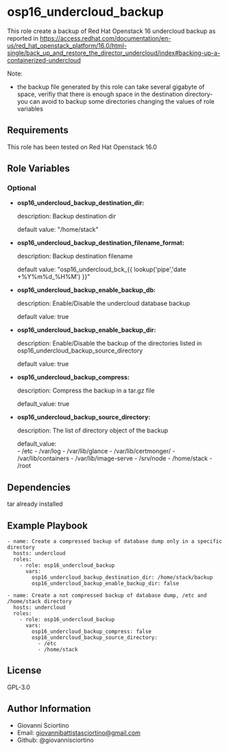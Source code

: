 osp16_undercloud_backup
=========

This role create a backup of Red Hat Openstack 16 undercloud backup as reported in https://access.redhat.com/documentation/en-us/red_hat_openstack_platform/16.0/html-single/back_up_and_restore_the_director_undercloud/index#backing-up-a-containerized-undercloud

Note: 
- the backup file generated by this role can take several gigabyte of space, verifiy that there is enough space in the destination directory- you can avoid to backup some directories changing the values of role variables

Requirements
------------

This role has been tested on Red Hat Openstack 16.0

Role Variables
--------------

### Optional
- **osp16_undercloud_backup_destination_dir:**

    description: Backup destination dir
    
    default value: "/home/stack"
- **osp16_undercloud_backup_destination_filename_format:**

    description: Backup destination filename

    default value: "osp16_undercloud_bck_{{ lookup('pipe','date +%Y%m%d_%H%M') }}"
- **osp16_undercloud_backup_enable_backup_db:** 

    description: Enable/Disable the undercloud database backup

    default value: true
- **osp16_undercloud_backup_enable_backup_dir:** 

    description: Enable/Disable the backup of the directories listed in osp16_undercloud_backup_source_directory 

    default value: true
- **osp16_undercloud_backup_compress:**

    description: Compress the backup in a tar.gz file

    default_value:  true
- **osp16_undercloud_backup_source_directory:**

    description: The list of directory object of the backup

    default_value:  
      - /etc
      - /var/log
      - /var/lib/glance
      - /var/lib/certmonger/
      - /var/lib/containers
      - /var/lib/image-serve
      - /srv/node
      - /home/stack
      - /root

Dependencies
------------

tar already installed

Example Playbook
----------------
```
- name: Create a compressed backup of database dump only in a specific directory
  hosts: undercloud
  roles:
    - role: osp16_undercloud_backup
      vars:
        osp16_undercloud_backup_destination_dir: /home/stack/backup
        osp16_undercloud_backup_enable_backup_dir: false        
```

```
- name: Create a not compressed backup of database dump, /etc and /home/stack directory
  hosts: undercloud
  roles:
    - role: osp16_undercloud_backup
      vars:
        osp16_undercloud_backup_compress: false
        osp16_undercloud_backup_source_directory:
          - /etc
          - /home/stack
```

License
-------

GPL-3.0

Author Information
------------------

- Giovanni Sciortino
- Email: giovannibattistasciortino@gmail.com
- Github: @giovannisciortino
